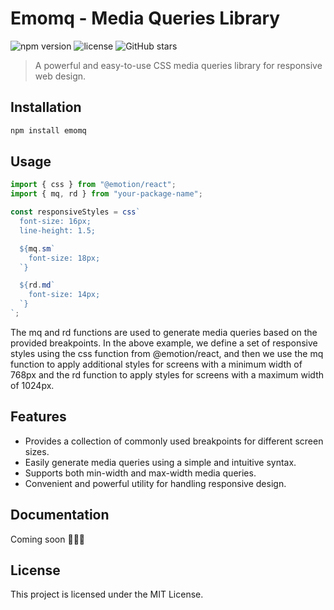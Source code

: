 # Emomq - Media Queries Library

![npm version](https://img.shields.io/npm/v/emomq)
![license](https://img.shields.io/npm/l/emomq)
![GitHub stars](https://img.shields.io/github/stars/setohe0909/emomq?style=social)

> A powerful and easy-to-use CSS media queries library for responsive web design.

## Installation

```bash
npm install emomq
``````

## Usage

```js
import { css } from "@emotion/react";
import { mq, rd } from "your-package-name";

const responsiveStyles = css`
  font-size: 16px;
  line-height: 1.5;

  ${mq.sm`
    font-size: 18px;
  `}

  ${rd.md`
    font-size: 14px;
  `}
`;
```
The mq and rd functions are used to generate media queries based on the provided breakpoints. In the above example, we define a set of responsive styles using the css function from @emotion/react, and then we use the mq function to apply additional styles for screens with a minimum width of 768px and the rd function to apply styles for screens with a maximum width of 1024px.

## Features

- Provides a collection of commonly used breakpoints for different screen sizes.
- Easily generate media queries using a simple and intuitive syntax.
- Supports both min-width and max-width media queries.
- Convenient and powerful utility for handling responsive design.

## Documentation

Coming soon 🧑🏻‍💻

## License
This project is licensed under the MIT License.
